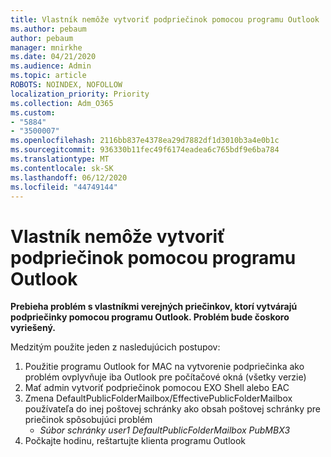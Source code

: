 ```yaml
---
title: Vlastník nemôže vytvoriť podpriečinok pomocou programu Outlook
ms.author: pebaum
author: pebaum
manager: mnirkhe
ms.date: 04/21/2020
ms.audience: Admin
ms.topic: article
ROBOTS: NOINDEX, NOFOLLOW
localization_priority: Priority
ms.collection: Adm_O365
ms.custom:
- "5884"
- "3500007"
ms.openlocfilehash: 2116bb837e4378ea29d7882df1d3010b3a4e0b1c
ms.sourcegitcommit: 936330b11fec49f6174eadea6c765bdf9e6ba784
ms.translationtype: MT
ms.contentlocale: sk-SK
ms.lasthandoff: 06/12/2020
ms.locfileid: "44749144"
---
```

# <a name="owner-cannot-create-sub-folder-using-outlook"></a>Vlastník nemôže vytvoriť podpriečinok pomocou programu Outlook

**Prebieha problém s vlastníkmi verejných priečinkov, ktorí vytvárajú podpriečinky pomocou programu Outlook. Problém bude čoskoro vyriešený.**

Medzitým použite jeden z nasledujúcich postupov:

1. Použitie programu Outlook for MAC na vytvorenie podpriečinka ako problém ovplyvňuje iba Outlook pre počítačové okná (všetky verzie)
2. Mať admin vytvoriť podpriečinok pomocou EXO Shell alebo EAC
3. Zmena DefaultPublicFolderMailbox/EffectivePublicFolderMailbox používateľa do inej poštovej schránky ako obsah poštovej schránky pre priečinok spôsobujúci problém  
    - *Súbor schránky user1 DefaultPublicFolderMailbox PubMBX3*
4. Počkajte hodinu, reštartujte klienta programu Outlook